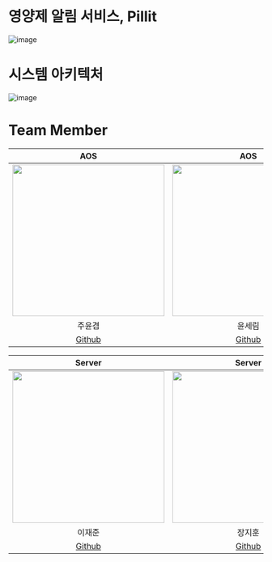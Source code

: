 # 영양제 알림 서비스, Pillit
![image](https://user-images.githubusercontent.com/56428918/182008833-9691e87f-d96a-48f5-aaee-76327418bf91.png)
# 시스템 아키텍처
![image](https://user-images.githubusercontent.com/56428918/182009088-530c67da-0d9f-4f60-a083-c57454600f27.png)

# Team Member
|AOS|AOS|IOS|IOS|
|:---:|:---:|:---:|:---:|
|<img width=300 src="https://user-images.githubusercontent.com/56428918/182009165-f7aa85b7-2bf7-44d1-ad66-243483ccfb10.png"/>|<img width=300 src="https://user-images.githubusercontent.com/56428918/182009278-a26b4405-a748-47d3-9fc8-97946c499b0c.png"/>|<img width=300 src="https://user-images.githubusercontent.com/56428918/182009331-f503713d-b19f-4bd3-97fc-8cc1064de428.png"/>|<img width=300 src="https://user-images.githubusercontent.com/56428918/182009437-88d8e857-4e3a-4977-acb2-5e9381e47d5c.png"/>|<img width=300 src="https://user-images.githubusercontent.com/56428918/182009506-69503415-af9e-4f6d-bfd0-ef80b63d088f.png"/>|
|주윤겸|윤세림|오상아|강치훈|
|[Github](https://github.com/gemiJ)|[Github](https://github.com/serim53)|[Github](https://github.com/sana-20)|[Github](https://github.com/kch1285)|

|Server|Server|Design|Design|
|:---:|:---:|:---:|:---:|
|<img width=300 src="https://user-images.githubusercontent.com/56428918/182009710-3c756a17-f77d-4025-818d-fdf3accc67c5.png" /> |<img width=300 src="https://user-images.githubusercontent.com/56428918/182009827-a99fe126-8d63-4008-9769-f654ec8c4c45.png" /> |<img width=300 src="https://user-images.githubusercontent.com/56428918/182009851-1cca62bc-cb9b-4a41-a554-24e60d17731b.png" /> |<img width=300 src="https://user-images.githubusercontent.com/56428918/182011963-30b3367c-6cb9-40e9-a18c-d3297443c6b9.png" /> |
|이재준|장지훈|배성진|안재원|
|[Github](https://github.com/Linho1150)|[Github](https://github.com/WhiteKiwi)|[Github](https://github.com/bbaesungjin)|[Portfolio](https://jaewonan.myportfolio.com)|
